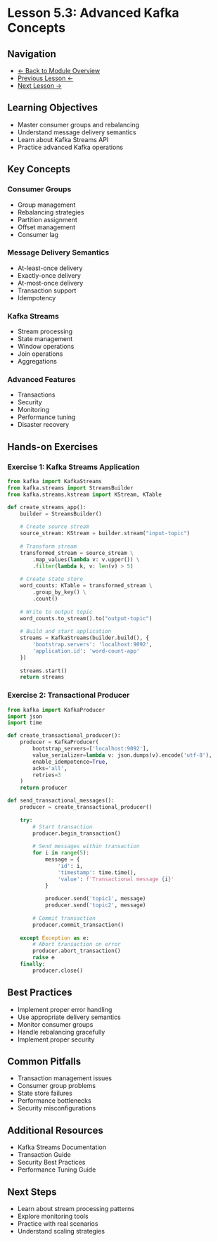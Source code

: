 # Lesson 5.3: Advanced Kafka Concepts

## Navigation
- [← Back to Module Overview](./README.md)
- [Previous Lesson ←](./5.2-apache-kafka-fundamentals.md)
- [Next Lesson →](./5.4-stream-processing-with-spark-streaming.md)

## Learning Objectives
- Master consumer groups and rebalancing
- Understand message delivery semantics
- Learn about Kafka Streams API
- Practice advanced Kafka operations

## Key Concepts

### Consumer Groups
- Group management
- Rebalancing strategies
- Partition assignment
- Offset management
- Consumer lag

### Message Delivery Semantics
- At-least-once delivery
- Exactly-once delivery
- At-most-once delivery
- Transaction support
- Idempotency

### Kafka Streams
- Stream processing
- State management
- Window operations
- Join operations
- Aggregations

### Advanced Features
- Transactions
- Security
- Monitoring
- Performance tuning
- Disaster recovery

## Hands-on Exercises

### Exercise 1: Kafka Streams Application
```python
from kafka import KafkaStreams
from kafka.streams import StreamsBuilder
from kafka.streams.kstream import KStream, KTable

def create_streams_app():
    builder = StreamsBuilder()
    
    # Create source stream
    source_stream: KStream = builder.stream("input-topic")
    
    # Transform stream
    transformed_stream = source_stream \
        .map_values(lambda v: v.upper()) \
        .filter(lambda k, v: len(v) > 5)
    
    # Create state store
    word_counts: KTable = transformed_stream \
        .group_by_key() \
        .count()
    
    # Write to output topic
    word_counts.to_stream().to("output-topic")
    
    # Build and start application
    streams = KafkaStreams(builder.build(), {
        'bootstrap.servers': 'localhost:9092',
        'application.id': 'word-count-app'
    })
    
    streams.start()
    return streams
```

### Exercise 2: Transactional Producer
```python
from kafka import KafkaProducer
import json
import time

def create_transactional_producer():
    producer = KafkaProducer(
        bootstrap_servers=['localhost:9092'],
        value_serializer=lambda v: json.dumps(v).encode('utf-8'),
        enable_idempotence=True,
        acks='all',
        retries=3
    )
    return producer

def send_transactional_messages():
    producer = create_transactional_producer()
    
    try:
        # Start transaction
        producer.begin_transaction()
        
        # Send messages within transaction
        for i in range(5):
            message = {
                'id': i,
                'timestamp': time.time(),
                'value': f'Transactional message {i}'
            }
            
            producer.send('topic1', message)
            producer.send('topic2', message)
        
        # Commit transaction
        producer.commit_transaction()
        
    except Exception as e:
        # Abort transaction on error
        producer.abort_transaction()
        raise e
    finally:
        producer.close()
```

## Best Practices
- Implement proper error handling
- Use appropriate delivery semantics
- Monitor consumer groups
- Handle rebalancing gracefully
- Implement proper security

## Common Pitfalls
- Transaction management issues
- Consumer group problems
- State store failures
- Performance bottlenecks
- Security misconfigurations

## Additional Resources
- Kafka Streams Documentation
- Transaction Guide
- Security Best Practices
- Performance Tuning Guide

## Next Steps
- Learn about stream processing patterns
- Explore monitoring tools
- Practice with real scenarios
- Understand scaling strategies 